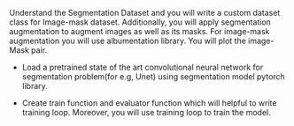  Understand the Segmentation Dataset and you will write a custom dataset class for Image-mask dataset. Additionally,  you will apply segmentation augmentation to augment images as well as its masks. For image-mask augmentation you will use albumentation library. You will plot the image-Mask pair.

- Load a pretrained state of the art convolutional neural network for segmentation problem(for e.g, Unet) using segmentation model pytorch library. 

- Create train function and evaluator function which will helpful to write training loop. Moreover, you will use training loop to train the model.
